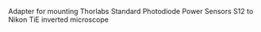 Adapter for mounting Thorlabs Standard Photodiode Power Sensors S12  to Nikon TiE inverted microscope